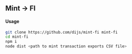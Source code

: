 ## Mint -> FI

#### Usage

```sh
git clone https://github.com/dijs/mint-fi mint-fi
cd mint-fi
npm i
node dist <path to mint transaction exports CSV file>
```
